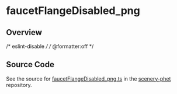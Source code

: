 # faucetFlangeDisabled_png

## Overview

/* eslint-disable */
/* @formatter:off */



## Source Code

See the source for [faucetFlangeDisabled_png.ts](https://github.com/phetsims/scenery-phet/blob/main/images/faucetFlangeDisabled_png.ts) in the [scenery-phet](https://github.com/phetsims/scenery-phet) repository.
